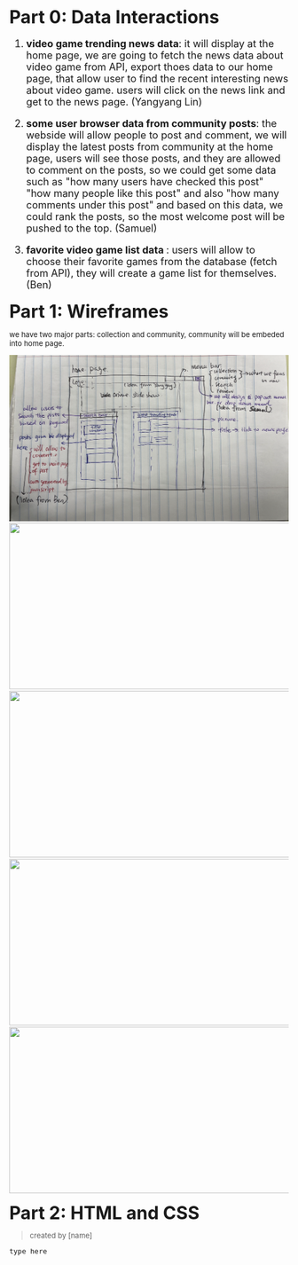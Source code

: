 **<font size="6"> 
   Part 0: Data Interactions 
</font>**
<font size="4" >


1. <strong>video game trending news data</strong>: it will display at the home page, we are going to fetch the news data about video game from API, export thoes data to our home page, that allow user to find the recent interesting news about video game. users will click on the news link and get to the news page. (Yangyang Lin)

2. <strong> some user browser data from community posts</strong>: the webside will allow people to post and comment, we will display the latest posts from community at the home page, users will see those posts, and they are allowed to comment on the posts, so we could get some data such as "how many users have checked this post" "how many people like this post" and also "how many comments under this post" and based on this data, we could rank the posts, so the most welcome post will be pushed to the top. (Samuel)


3. <strong>favorite video game list data </strong>: users will allow to choose their favorite games from the database (fetch from API), they will create a game list for themselves.(Ben)
</font>


**<font size="6"> 
   Part 1: Wireframes
</font>**
<font size="2">
   
   we have two major parts: collection and community, community will be embeded into home page.

   <img src="image/homePage.png" style="height:300px;width:600px">
   
   <img src="image/2022-10-18(1).png" style="height:300px;width:600px">
   
   <img src="image/2022-10-18(2).png" style="height:300px;width:600px">
   
   <img src="image/2022-10-18(3).png" style="height:300px;width:600px">
   
   <img src="image/2022-10-18(4).png" style="height:300px;width:600px">









**<font size="6"> 
   Part 2: HTML and CSS
</font>**
<font size="2">
>created by [name]
    
    type here

